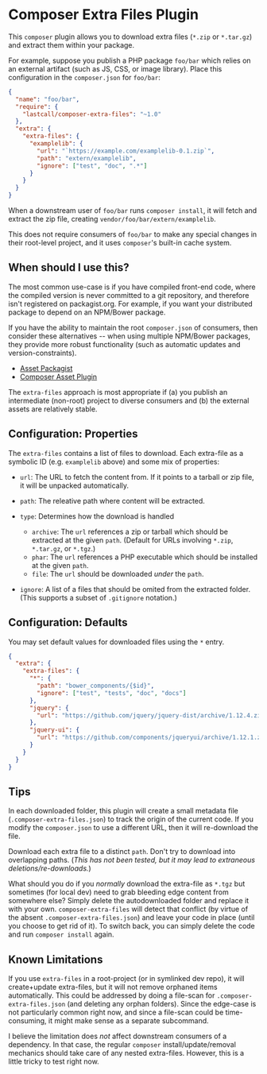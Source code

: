 Composer Extra Files Plugin
===========================

This `composer` plugin allows you to download extra files (`*.zip` or `*.tar.gz`) and extract them within your package.

For example, suppose you publish a PHP package `foo/bar` which relies on an external artifact (such as JS, CSS, or image library). Place this configuration in the `composer.json` for `foo/bar`:

```json
{
  "name": "foo/bar",
  "require": {
    "lastcall/composer-extra-files": "~1.0"
  },
  "extra": {
    "extra-files": {
      "examplelib": {
        "url": "`https://example.com/examplelib-0.1.zip`",
        "path": "extern/examplelib",
        "ignore": ["test", "doc", ".*"]
      }
    }
  }
}
```

When a downstream user of `foo/bar` runs `composer install`, it will fetch and extract the zip file, creating `vendor/foo/bar/extern/examplelib`. 

This does not require consumers of `foo/bar` to make any special changes in their root-level project, and it uses `composer`'s built-in cache system.

## When should I use this?

The most common use-case is if you have compiled front-end code, where the compiled version is never committed to a git repository, and therefore isn't registered on packagist.org.  For example, if you want your distributed package to depend on an NPM/Bower package.

If you have the ability to maintain the root `composer.json` of consumers, then consider these alternatives -- when using multiple NPM/Bower packages, they provide more robust functionality (such as automatic updates and version-constraints).

* [Asset Packagist](https://asset-packagist.org/)
* [Composer Asset Plugin](https://github.com/fxpio/composer-asset-plugin)

The `extra-files` approach is most appropriate if (a) you publish an intermediate (non-root) project to diverse consumers and (b) the external assets are relatively stable.

## Configuration: Properties

The `extra-files` contains a list of files to download. Each extra-file as a symbolic ID (e.g. `examplelib` above) and some mix of properties:

* `url`: The URL to fetch the content from.  If it points to a tarball or zip file, it will be unpacked automatically.

* `path`: The releative path where content will be extracted.

* `type`: Determines how the download is handled
    * `archive`: The `url` references a zip or tarball which should be extracted at the given `path`. (Default for URLs involving `*.zip`, `*.tar.gz`, or `*.tgz`.)
    * `phar`: The `url` references a PHP executable which should be installed at the given `path`.
    * `file`: The `url` should be downloaded *under* the `path`.

* `ignore`: A list of a files that should be omited from the extracted folder. (This supports a subset of `.gitignore` notation.)

## Configuration: Defaults

You may set default values for downloaded files using the `*` entry.

```json
{
  "extra": {
    "extra-files": {
      "*": {
        "path": "bower_components/{$id}",
        "ignore": ["test", "tests", "doc", "docs"]
      },
      "jquery": {
        "url": "https://github.com/jquery/jquery-dist/archive/1.12.4.zip"
      },
      "jquery-ui": {
        "url": "https://github.com/components/jqueryui/archive/1.12.1.zip"
      }
    }
  }
}
```

## Tips

In each downloaded folder, this plugin will create a small metadata file (`.composer-extra-files.json`) to track the origin of the current code. If you modify the `composer.json` to use a different URL, then it will re-download the file.

Download each extra file to a distinct `path`. Don't try to download into overlapping paths. (*This has not been tested, but it may lead to extraneous deletions/re-downloads.*)

What should you do if you *normally* download the extra-file as `*.tgz` but sometimes (for local dev) need to grab bleeding edge content from somewhere else?  Simply delete the autodownloaded folder and replace it with your own.  `composer-extra-files` will detect that conflict (by virtue of the absent `.composer-extra-files.json`) and leave your code in place (until you choose to get rid of it). To switch back, you can simply delete the code and run `composer install` again.

## Known Limitations

If you use `extra-files` in a root-project (or in symlinked dev repo), it will create+update extra-files, but it will not remove orphaned items automatically.  This could be addressed by doing a file-scan for `.composer-extra-files.json` (and deleting any orphan folders).  Since the edge-case is not particularly common right now, and since a file-scan could be time-consuming, it might make sense as a separate subcommand.

I believe the limitation does *not* affect downstream consumers of a dependency. In that case, the regular `composer` install/update/removal mechanics should take care of any nested extra-files. However, this is a little tricky to test right now.
